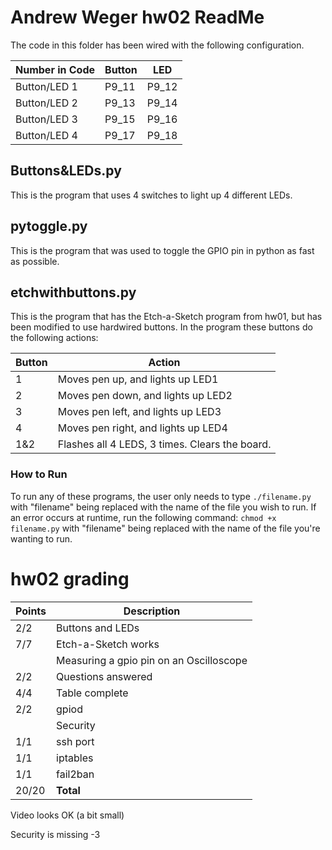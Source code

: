 # **Andrew Weger hw02 ReadMe**

The code in this folder has been wired with the following configuration.

|Number in Code|Button|LED|
|---|---|---|
|Button/LED 1|P9_11|P9_12|
|Button/LED 2|P9_13|P9_14|
|Button/LED 3|P9_15|P9_16|
|Button/LED 4|P9_17|P9_18|

## Buttons&LEDs.py
This is the program that uses 4 switches to light up 4 different LEDs.

## pytoggle.py
This is the program that was used to toggle the GPIO pin in python as fast as possible.

## etchwithbuttons.py
This is the program that has the Etch-a-Sketch program from hw01, but has been modified to use hardwired buttons. In the program these buttons do the following actions: 

|Button|Action|
|---|---|
|1|Moves pen up, and lights up LED1|
|2|Moves pen down, and lights up LED2|
|3|Moves pen left, and lights up LED3|
|4|Moves pen right, and lights up LED4|
|1&2|Flashes all 4 LEDS, 3 times. Clears the board.|

### How to Run
To run any of these programs, the user only needs to type `./filename.py` with "filename" being replaced with the name of the file you wish to run. If an error occurs at runtime, run the following command: `chmod +x filename.py` with "filename" being replaced with the name of the file you're wanting to run.  





# hw02 grading

| Points      | Description |
| ----------- | ----------- |
|  2/2 | Buttons and LEDs 
|  7/7 | Etch-a-Sketch works
|      | Measuring a gpio pin on an Oscilloscope 
|  2/2 | Questions answered
|  4/4 | Table complete
|  2/2 | gpiod
|      | Security
|  1/1 | ssh port
|  1/1 | iptables 
|  1/1 | fail2ban
| 20/20   | **Total**

Video looks OK (a bit small)

Security is missing -3
